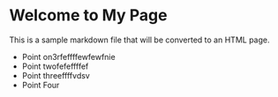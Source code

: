 # Welcome to My Page

This is a sample markdown file that will be converted to an HTML page.

- Point on3rfeffffewfewfnie
- Point twofefeffffef
- Point threeffffvdsv
- Point Four